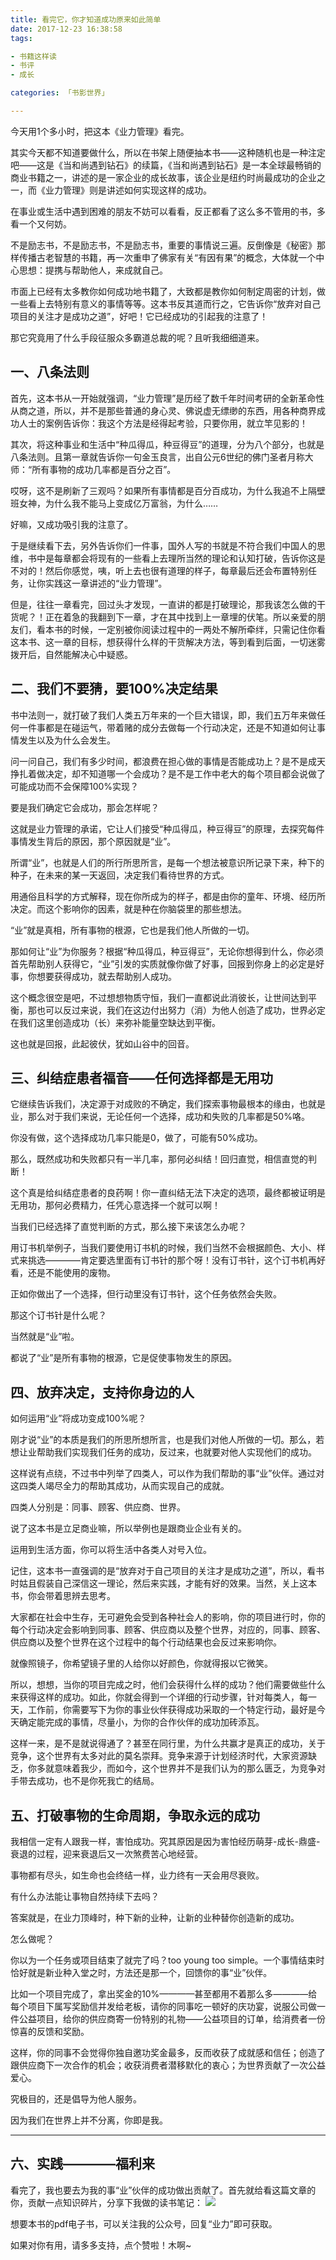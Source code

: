 ```yaml
---
title: 看完它，你才知道成功原来如此简单
date: 2017-12-23 16:38:58
tags:

- 书籍这样读
- 书评
- 成长

categories: 「书影世界」

---
```


今天用1个多小时，把这本《业力管理》看完。

其实今天都不知道要做什么，所以在书架上随便抽本书——这种随机也是一种注定吧——这是《当和尚遇到钻石》的续篇，《当和尚遇到钻石》是一本全球最畅销的商业书籍之一，讲述的是一家企业的成长故事，该企业是纽约时尚最成功的企业之一，而《业力管理》则是讲述如何实现这样的成功。

在事业或生活中遇到困难的朋友不妨可以看看，反正都看了这么多不管用的书，多看一个又何妨。

不是励志书，不是励志书，不是励志书，重要的事情说三遍。反倒像是《秘密》那样传播古老智慧的书籍，再一次重申了佛家有关“有因有果”的概念，大体就一个中心思想：提携与帮助他人，来成就自己。

市面上已经有太多教你如何成功地书籍了，大致都是教你如何制定周密的计划，做一些看上去特别有意义的事情等等。这本书反其道而行之，它告诉你“放弃对自己项目的关注才是成功之道”，好吧！它已经成功的引起我的注意了！

那它究竟用了什么手段征服众多霸道总裁的呢？且听我细细道来。

## 一、八条法则

首先，这本书从一开始就强调，“业力管理”是历经了数千年时间考研的全新革命性从商之道，所以，并不是那些普通的身心灵、佛说虚无缥缈的东西，用各种商界成功人士的案例告诉你：我这个方法是经得起考验，只要你用，就立竿见影的！

其次，将这种事业和生活中“种瓜得瓜，种豆得豆”的道理，分为八个部分，也就是八条法则。且第一章就告诉你一句金玉良言，出自公元6世纪的佛门圣者月称大师：“所有事物的成功几率都是百分之百”。

哎呀，这不是刷新了三观吗？如果所有事情都是百分百成功，为什么我追不上隔壁班女神，为什么我不能马上变成亿万富翁，为什么……

好嘛，又成功吸引我的注意了。

于是继续看下去，另外告诉你们一件事，国外人写的书就是不符合我们中国人的思维，书中是每章都会将现有的一些看上去理所当然的理论和认知打破，告诉你这是不对的！然后你感觉，咦，听上去也很有道理的样子，每章最后还会布置特别任务，让你实践这一章讲述的“业力管理”。

但是，往往一章看完，回过头才发现，一直讲的都是打破理论，那我该怎么做的干货呢？！正在着急的我翻到下一章，才在其中找到上一章埋的伏笔。所以亲爱的朋友们，看本书的时候，一定别被你阅读过程中的一两处不解所牵绊，只需记住你看这本书、这一章的目标，想获得什么样的干货解决方法，等到看到后面，一切迷雾拨开后，自然能解决心中疑惑。

## 二、我们不要猜，要100%决定结果
书中法则一，就打破了我们人类五万年来的一个巨大错误，即，我们五万年来做任何一件事都是在碰运气，带着赌的成分去做每一个行动决定，还是不知道如何让事情发生以及为什么会发生。

问一问自己，我们有多少时间，都浪费在担心做的事情是否能成功上？是不是成天挣扎着做决定，却不知道哪一个会成功？是不是工作中老大的每个项目都会说做了可能成功而不会保障100%实现？

要是我们确定它会成功，那会怎样呢？

这就是业力管理的承诺，它让人们接受“种瓜得瓜，种豆得豆”的原理，去探究每件事情发生背后的原因，那个原因就是“业”。

所谓“业”，也就是人们的所行所思所言，是每一个想法被意识所记录下来，种下的种子，在未来的某一天返回，决定我们看待世界的方式。

用通俗且科学的方式解释，现在你所成为的样子，都是由你的童年、环境、经历所决定。而这个影响你的因素，就是种在你脑袋里的那些想法。

“业”就是真相，所有事物的根源，它也是我们他人所做的一切。

那如何让“业”为你服务？根据“种瓜得瓜，种豆得豆”，无论你想得到什么，你必须首先帮助别人获得它，“业”引发的实质就像你做了好事，回报到你身上的必定是好事，你想要获得成功，就去帮助别人成功。

这个概念很空是吧，不过想想物质守恒，我们一直都说此消彼长，让世间达到平衡，那也可以反过来说，我们在这边付出努力（消）为他人创造了成功，世界必定在我们这里创造成功（长）来弥补能量空缺达到平衡。

这也就是回报，此起彼伏，犹如山谷中的回音。

## 三、纠结症患者福音——任何选择都是无用功

它继续告诉我们，决定源于对成败的不确定，我们探索事物最根本的缘由，也就是业，那么对于我们来说，无论任何一个选择，成功和失败的几率都是50%咯。

你没有做，这个选择成功几率只能是0，做了，可能有50%成功。

那么，既然成功和失败都只有一半几率，那何必纠结！回归直觉，相信直觉的判断！

这个真是给纠结症患者的良药啊！你一直纠结无法下决定的选项，最终都被证明是无用功，那何必费精力，任凭心意选择一个就可以啊！

当我们已经选择了直觉判断的方式，那么接下来该怎么办呢？

用订书机举例子，当我们要使用订书机的时候，我们当然不会根据颜色、大小、样式来挑选————肯定要选里面有订书针的那个呀！没有订书针，这个订书机再好看，还是不能使用的废物。

正如你做出了一个选择，但行动里没有订书针，这个任务依然会失败。

那这个订书针是什么呢？

当然就是“业”啦。

都说了“业”是所有事物的根源，它是促使事物发生的原因。

## 四、放弃决定，支持你身边的人
如何运用“业”将成功变成100%呢？

刚才说“业”的本质是我们的所思所想所言，也是我们对他人所做的一切。那么，若想让业帮助我们实现我们任务的成功，反过来，也就要对他人实现他们的成功。

这样说有点绕，不过书中列举了四类人，可以作为我们帮助的事“业”伙伴。通过对这四类人竭尽全力的帮助其成功，从而实现自己的成就。

四类人分别是：同事、顾客、供应商、世界。

说了这本书是立足商业嘛，所以举例也是跟商业企业有关的。

运用到生活方面，你可以将生活中各类人对号入位。

记住，这本书一直强调的是“放弃对于自己项目的关注才是成功之道”，所以，看书时姑且假装自己深信这一理论，然后来实践，才能有好的效果。当然，关上这本书，你会带着思辨去思考。

大家都在社会中生存，无可避免会受到各种社会人的影响，你的项目进行时，你的每个行动决定会影响到同事、顾客、供应商以及整个世界，对应的，同事、顾客、供应商以及整个世界在这个过程中的每个行动结果也会反过来影响你。

就像照镜子，你希望镜子里的人给你以好颜色，你就得报以它微笑。

所以，想想，当你的项目完成之时，他们会获得什么样的成功？他们需要做些什么来获得这样的成功。如此，你就会得到一个详细的行动步骤，针对每类人，每一天，工作前，你需要写下为你的事业伙伴获得成功采取的一个特定行动，最好是今天确定能完成的事情，尽量小，为你的合作伙伴的成功加砖添瓦。

这样一来，是不是就说得通了？甚至在同行里，为什么共赢才是真正的成功，关于竞争，这个世界有太多对此的莫名崇拜。竞争来源于计划经济时代，大家资源缺乏，你多就意味着我少，而如今，这个世界并不是我们认为的那么匮乏，为竞争对手带去成功，也不是你死我亡的结局。

## 五、打破事物的生命周期，争取永远的成功
我相信一定有人跟我一样，害怕成功。究其原因是因为害怕经历萌芽-成长-鼎盛-衰退的过程，迎来衰退后又一次煞费苦心地经营。

事物都有尽头，如生命也会终结一样，业力终有一天会用尽衰败。

有什么办法能让事物自然持续下去吗？

答案就是，在业力顶峰时，种下新的业种，让新的业种替你创造新的成功。

怎么做呢？

你以为一个任务或项目结束了就完了吗？too young too simple。一个事情结束时恰好就是新业种入堂之时，方法还是那一个，回馈你的事“业”伙伴。

比如一个项目完成了，拿出奖金的10%————甚至都用不着那么多————给每个项目下属写奖励信并发给老板，请你的同事吃一顿好的庆功宴，说服公司做一件公益项目，给你的供应商寄一份特别的礼物——公益项目的订单，给消费者一份惊喜的反馈和奖励。

这样，你的同事不会觉得你独自邀功奖金最多，反而收获了成就感和信任；创造了跟供应商下一次合作的机会；收获消费者潜移默化的衷心；为世界贡献了一次公益爱心。

究极目的，还是倡导为他人服务。

因为我们在世界上并不分离，你即是我。

---
## 六、实践————福利来

看完了，我也要去为我的事“业”伙伴的成功做出贡献了。首先就给看这篇文章的你，贡献一点知识碎片，分享下我做的读书笔记：
![](http://upload-images.jianshu.io/upload_images/48414-b0113e448a376c43.png?imageMogr2/auto-orient/strip%7CimageView2/2/w/1240)

想要本书的pdf电子书，可以关注我的公众号，回复“业力”即可获取。

如果对你有用，请多多支持，点个赞啦！木啊~

